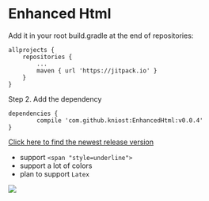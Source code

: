 # Enhanced Html

Add it in your root build.gradle at the end of repositories:

```
allprojects {
	repositories {
		...
		maven { url 'https://jitpack.io' }
	}
}
```
	
Step 2. Add the dependency

```
dependencies {
        compile 'com.github.kniost:EnhancedHtml:v0.0.4'
}
```

[Click here to find the newest release version](https://github.com/kniost/EnhancedHtml/releases)

- support `<span "style=underline">`
- support a lot of colors
- plan to support `Latex`

[![](https://jitpack.io/v/kniost/EnhancedHtml.svg)](https://jitpack.io/#kniost/EnhancedHtml)